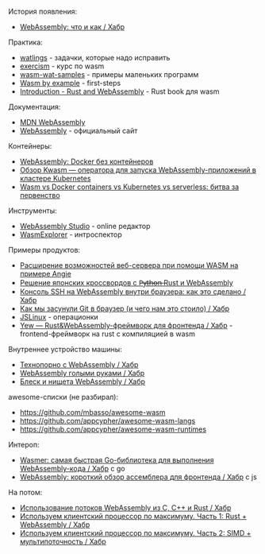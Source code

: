 История появления:

- [WebAssembly: что и как / Хабр](https://habr.com/ru/articles/475778/)

Практика:

- [watlings](https://github.com/EmNudge/watlings) - задачки, которые надо исправить
- [exercism](https://exercism.org/tracks/wasm) - курс по wasm
- [wasm-wat-samples](https://github.com/eliben/wasm-wat-samples/) - примеры маленьких программ
- [Wasm by example](https://wasmbyexample.dev/home.en-us.html#) - first-steps
- [Introduction - Rust and WebAssembly](https://rustwasm.github.io/docs/book/) - Rust book для wasm

Документация:

- [MDN WebAssembly](https://developer.mozilla.org/ru/docs/WebAssembly/)
- [WebAssembly](https://webassembly.github.io/spec/core/intro/index.html) - официальный сайт

Контейнеры:

- [WebAssembly: Docker без контейнеров](https://habr.com/ru/companies/flant/articles/734678/)
- [Обзор Kwasm — оператора для запуска WebAssembly-приложений в кластере Kubernetes](https://habr.com/ru/companies/flant/articles/845804/)
- [Wasm vs Docker containers vs Kubernetes vs serverless: битва за первенство](https://habr.com/ru/companies/flant/articles/796857/) 

Инструменты:

- [WebAssembly Studio](https://webassembly-studio.kamenokosoft.com/) - online редактор
- [WasmExplorer](https://mbebenita.github.io/WasmExplorer/) - интроспектор

Примеры продуктов:

- [Расширение возможностей веб-сервера при помощи WASM на примере Angie](https://habr.com/ru/articles/898022/)
- [Решение японских кроссвордов c P̶y̶t̶h̶o̶̶n̶ Rust и WebAssembly](https://habr.com/ru/articles/454586/)
- [Консоль SSH на WebAssembly внутри браузера: как это сделано / Хабр](https://habr.com/ru/companies/ruvds/articles/709546/)
- [Как мы засунули Git в браузер (и чего нам это стоило) / Хабр](https://habr.com/ru/companies/gram_ax/articles/928144/)
- [JSLinux](https://bellard.org/jslinux/) - операционки
- [Yew — Rust&WebAssembly-фреймворк для фронтенда / Хабр](https://habr.com/ru/companies/jugru/articles/422253/) - frontend-фреймворк на rust с компиляцией в wasm

Внутреннее устройство машины:

- [Технопорно с WebAssembly / Хабр](https://habr.com/ru/articles/345450/)
- [WebAssembly голыми руками / Хабр](https://habr.com/ru/articles/901976/)
- [Блеск и нищета WebAssembly / Хабр](https://habr.com/ru/companies/pt/articles/845624/)

awesome-списки (не разбирал):

- https://github.com/mbasso/awesome-wasm
- https://github.com/appcypher/awesome-wasm-langs
- https://github.com/appcypher/awesome-wasm-runtimes

Интероп:

- [Wasmer: самая быстрая Go-библиотека для выполнения WebAssembly-кода / Хабр](https://habr.com/ru/companies/ruvds/articles/454518/-) с go
- [WebAssembly: короткий обзор ассемблера для фронтенда / Хабр](https://habr.com/ru/companies/vk/articles/775852/) с js

На потом:

- [Использование потоков WebAssembly из C, C++ и Rust / Хабр](https://habr.com/ru/companies/ruvds/articles/569578/)
- [Используем клиентский процессор по максимуму. Часть 1: Rust + WebAssembly / Хабр](https://habr.com/ru/companies/ruvds/articles/662363/)
- [Используем клиентский процессор по максимуму. Часть 2: SIMD + мультипоточность / Хабр](https://habr.com/ru/companies/ruvds/articles/663936/)
